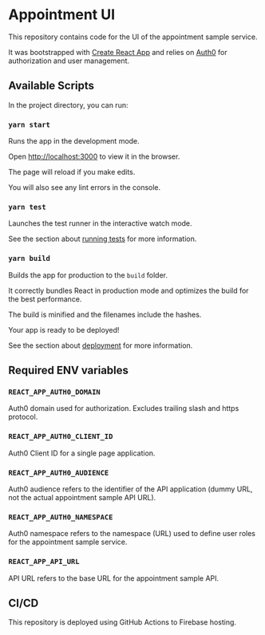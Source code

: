 # Appointment UI

This repository contains code for the UI of the appointment sample service.

It was bootstrapped with [Create React App](https://github.com/facebook/create-react-app) and relies on [Auth0](https://auth0.com/) for authorization and user management.

## Available Scripts

In the project directory, you can run:

### `yarn start`

Runs the app in the development mode.

Open [http://localhost:3000](http://localhost:3000) to view it in the browser.

The page will reload if you make edits.

You will also see any lint errors in the console.

### `yarn test`

Launches the test runner in the interactive watch mode.

See the section about [running tests](https://facebook.github.io/create-react-app/docs/running-tests) for more information.

### `yarn build`

Builds the app for production to the `build` folder.

It correctly bundles React in production mode and optimizes the build for the best performance.

The build is minified and the filenames include the hashes.

Your app is ready to be deployed!

See the section about [deployment](https://facebook.github.io/create-react-app/docs/deployment) for more information.

## Required ENV variables

### `REACT_APP_AUTH0_DOMAIN`

Auth0 domain used for authorization. Excludes trailing slash and https protocol.

### `REACT_APP_AUTH0_CLIENT_ID`

Auth0 Client ID for a single page application.

### `REACT_APP_AUTH0_AUDIENCE`

Auth0 audience refers to the identifier of the API application (dummy URL, not the actual appointment sample API URL).

### `REACT_APP_AUTH0_NAMESPACE`

Auth0 namespace refers to the namespace (URL) used to define user roles for the appointment sample service.

### `REACT_APP_API_URL`

API URL refers to the base URL for the appointment sample API.

## CI/CD

This repository is deployed using GitHub Actions to Firebase hosting.
